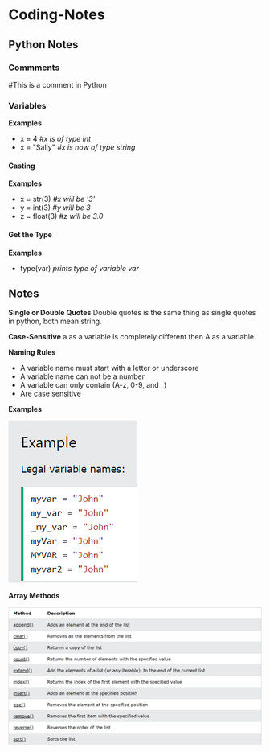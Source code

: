 # Coding-Notes

## Python Notes

### Commments

#This is a comment in Python

### Variables

**Examples**
- x = 4          *#x is of type int*
- x = "Sally"    *#x is now of type string*

#### Casting

**Examples**
- x = str(3)    *#x will be '3'*
- y = int(3)    *#y will be 3*
- z = float(3)  *#z will be 3.0*

#### Get the Type

**Examples**
- type(var)  *prints type of variable var*

## Notes

**Single or Double Quotes**
Double quotes is the same thing as single quotes in python, both mean string.

**Case-Sensitive**
a as a variable is completely different then A as a variable.

**Naming Rules**
- A variable name must start with a letter or underscore
- A variable name can not be a number
- A variable can only contain (A-z, 0-9, and _)
- Are case sensitive

**Examples**

![Array Methods](https://github.com/jstrand28/Coding-Notes/blob/main/Variable_example1.png)

**Array Methods**

![Array Methods](https://github.com/jstrand28/Coding-Notes/blob/main/ArrayMethods.PNG)
